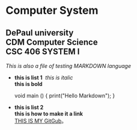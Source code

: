 
Computer System
=====
DePaul university    
CDM Computer Science     
CSC 406 SYSTEM I
-----
*This is also a file of testing MARKDOWN language*      

* **this is list 1**  
*this is italic*           
**this is bold**    


    void main ()
    {
    print("Hello Markdown");
    }

* **this is list 2**     
**this is how to make it a link**    
[THIS IS MY GitGub](https://github.com/newlifehaonan)。


